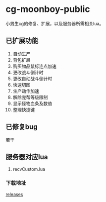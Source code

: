 # cg-moonboy-public
小男生cg的修复、扩展，以及服务器所需相关lua。
## 已扩展功能
1. 自动生产
2. 背包扩展
3. 购买物品鼠标连点加速
4. 更改战斗倒计时
5. 更改自动战斗倒计时
6. 快速切图
7. 生产动作加速
8. 解除宠帮等级限制
9. 显示怪物血条及数值
10. 整理快捷键
## 已修复bug
若干
## 服务器对应lua
1. recvCustom.lua
### 下载地址
[releases](https://github.com/Mcrocarpus/cg-moonboy-public/releases)